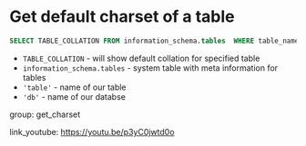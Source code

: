 # Get default charset of a table

```sql
SELECT TABLE_COLLATION FROM information_schema.tables  WHERE table_name = 'table' AND table_schema = 'db';
```

- `TABLE_COLLATION` - will show default collation for specified table
- `information_schema.tables` - system table with meta information for tables
- `'table'` - name of our table
- `'db'` - name of our databse

group: get_charset


link_youtube: https://youtu.be/p3yC0jwtd0o
